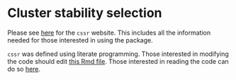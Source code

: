 # Cluster stability selection

<!-- badges: start -->
<!-- badges: end -->

Please see [here](docs/index.html) for the `cssr` website. This includes
all the information needed for those interested in using the package.

`cssr` was defined using literate programming. Those interested in
modifying the code should edit [this Rmd file](index.Rmd). Those
interested in reading the code can do so [here](_book/index.html).
